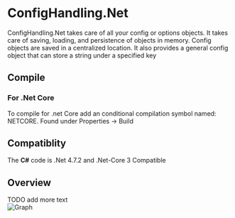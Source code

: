 # ConfigHandling.Net

ConfigHandling.Net takes care of all your config or options objects.
It takes care of saving, loading, and persistence of objects in memory.
Config objects are saved in a centralized location.
It also provides a general config object that can store a string under a specified key

## Compile

### For .Net Core

To compile for .net Core add an conditional compilation symbol named: NETCORE.
Found under Properties -> Build

## Compatiblity

The **C#** code is .Net 4.7.2 and .Net-Core 3 Compatible

## Overview

TODO add more text  
![Graph](https://raw.githubusercontent.com/DaanV2/ConfigHandling.Net-Master/master/Documentation/Graph%20Overview.png)
